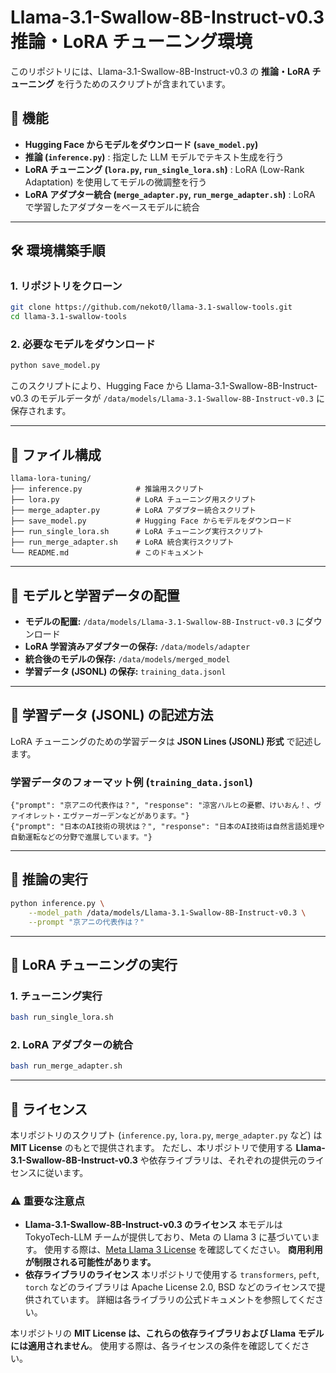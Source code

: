 # Llama-3.1-Swallow-8B-Instruct-v0.3 推論・LoRA チューニング環境

このリポジトリには、Llama-3.1-Swallow-8B-Instruct-v0.3 の **推論・LoRA チューニング** を行うためのスクリプトが含まれています。

## 📌 機能
- **Hugging Face からモデルをダウンロード (`save_model.py`)**
- **推論 (`inference.py`)** : 指定した LLM モデルでテキスト生成を行う
- **LoRA チューニング (`lora.py`, `run_single_lora.sh`)** : LoRA (Low-Rank Adaptation) を使用してモデルの微調整を行う
- **LoRA アダプター統合 (`merge_adapter.py`, `run_merge_adapter.sh`)** : LoRA で学習したアダプターをベースモデルに統合


---

## 🛠️ 環境構築手順

### **1. リポジトリをクローン**
```bash
git clone https://github.com/nekot0/llama-3.1-swallow-tools.git
cd llama-3.1-swallow-tools
```

### **2. 必要なモデルをダウンロード**
```bash
python save_model.py
```
このスクリプトにより、Hugging Face から Llama-3.1-Swallow-8B-Instruct-v0.3 のモデルデータが `/data/models/Llama-3.1-Swallow-8B-Instruct-v0.3` に保存されます。

---

## 📂 ファイル構成
```
llama-lora-tuning/
├── inference.py            # 推論用スクリプト
├── lora.py                 # LoRA チューニング用スクリプト
├── merge_adapter.py        # LoRA アダプター統合スクリプト
├── save_model.py           # Hugging Face からモデルをダウンロード
├── run_single_lora.sh      # LoRA チューニング実行スクリプト
├── run_merge_adapter.sh    # LoRA 統合実行スクリプト
└── README.md               # このドキュメント
```

---

## 📍 モデルと学習データの配置
- **モデルの配置:** `/data/models/Llama-3.1-Swallow-8B-Instruct-v0.3` にダウンロード
- **LoRA 学習済みアダプターの保存:** `/data/models/adapter`
- **統合後のモデルの保存:** `/data/models/merged_model`
- **学習データ (JSONL) の保存:** `training_data.jsonl`

---

## 📝 学習データ (JSONL) の記述方法
LoRA チューニングのための学習データは **JSON Lines (JSONL) 形式** で記述します。

### **学習データのフォーマット例 (`training_data.jsonl`)**
```jsonl
{"prompt": "京アニの代表作は？", "response": "涼宮ハルヒの憂鬱、けいおん！、ヴァイオレット・エヴァーガーデンなどがあります。"}
{"prompt": "日本のAI技術の現状は？", "response": "日本のAI技術は自然言語処理や自動運転などの分野で進展しています。"}
```

---

## 🚀 推論の実行
```bash
python inference.py \
    --model_path /data/models/Llama-3.1-Swallow-8B-Instruct-v0.3 \
    --prompt "京アニの代表作は？"
```

---

## 🔧 LoRA チューニングの実行
### **1. チューニング実行**
```bash
bash run_single_lora.sh
```

### **2. LoRA アダプターの統合**
```bash
bash run_merge_adapter.sh
```

---

## 📜 ライセンス
本リポジトリのスクリプト (`inference.py`, `lora.py`, `merge_adapter.py` など) は **MIT License** のもとで提供されます。
ただし、本リポジトリで使用する **Llama-3.1-Swallow-8B-Instruct-v0.3** や依存ライブラリは、それぞれの提供元のライセンスに従います。

### ⚠️ 重要な注意点
- **Llama-3.1-Swallow-8B-Instruct-v0.3 のライセンス**
  本モデルは TokyoTech-LLM チームが提供しており、Meta の Llama 3 に基づいています。
  使用する際は、[Meta Llama 3 License](https://ai.meta.com/llama/) を確認してください。
  **商用利用が制限される可能性があります。**
- **依存ライブラリのライセンス**
  本リポジトリで使用する `transformers`, `peft`, `torch` などのライブラリは Apache License 2.0, BSD などのライセンスで提供されています。
  詳細は各ライブラリの公式ドキュメントを参照してください。

本リポジトリの **MIT License は、これらの依存ライブラリおよび Llama モデルには適用されません**。
使用する際は、各ライセンスの条件を確認してください。

